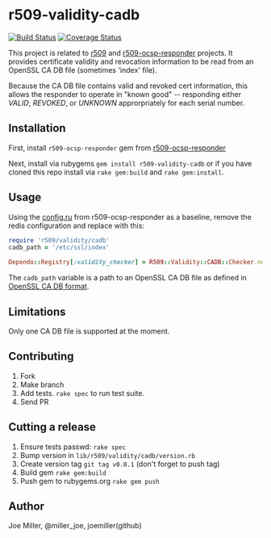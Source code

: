 r509-validity-cadb
===================

[![Build Status](https://travis-ci.org/joemiller/r509-validity-cadb.svg?branch=master)](https://travis-ci.org/joemiller/r509-validity-cadb) [![Coverage Status](https://coveralls.io/repos/joemiller/r509-validity-cadb/badge.png?branch=master)](https://coveralls.io/r/joemiller/r509-validity-cadb?branch=master)

This project is related to [r509](http://github.com/r509/r509) and
[r509-ocsp-responder](http://github.com/r509/r509-ocsp-responder) projects. It
provides certificate validity and revocation information to be read from an
OpenSSL CA DB file (sometimes 'index' file).

Because the CA DB file contains valid and revoked cert information, this allows
the responder to operate in "known good" -- responding either _VALID_,
_REVOKED_, or _UNKNOWN_ approrpriately for each serial number.

Installation
------------

First, install `r509-ocsp-responder` gem from
[r509-ocsp-responder](https://github.com/r509/r509-ocsp-responder)

Next, install via rubygems `gem install r509-validity-cadb` or if you have
cloned this repo install via `rake gem:build` and `rake gem:install`.

Usage
-----

Using the [config.ru](https://github.com/r509/r509-ocsp-responder#set-up-configru)
from r509-ocsp-responder as a baseline, remove the redis configuration and
replace with this:

```ruby
require 'r509/validity/cadb'
cadb_path = '/etc/ssl/index'

Dependo::Registry[:validity_checker] = R509::Validity::CADB::Checker.new(cadb_path)
```

The `cadb_path` variable is a path to an OpenSSL CA DB file as defined in
[OpenSSL CA DB format](http://pki-tutorial.readthedocs.org/en/latest/cadb.html).

Limitations
-----------

Only one CA DB file is supported at the moment.

Contributing
------------

1. Fork
2. Make branch
3. Add tests. `rake spec` to run test suite.
4. Send PR

Cutting a release
-----------------

1. Ensure tests passwd: `rake spec`
2. Bump version in `lib/r509/validity/cadb/version.rb`
3. Create version tag `git tag v0.0.1` (don't forget to push tag)
3. Build gem `rake gem:build`
4. Push gem to rubygems.org `rake gem push`

Author
------

Joe Miller, @miller_joe, joemiller(github)

